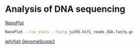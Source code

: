 # Analysis of DNA sequencing

[NanoPlot](https://github.com/wdecoster/NanoPlot)
```sh
NanoPlot --tsv_stats --fastq ju765.hifi_reads.3Gb.fastq.gz
```

[jellyfish](https://github.com/gmarcais/Jellyfish)
[GenomeScope2](https://github.com/tbenavi1/genomescope2.0)
```

```
